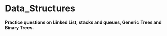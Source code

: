# Data_Structures

**Practice questions on Linked List, stacks and queues, Generic Trees and Binary Trees.**
